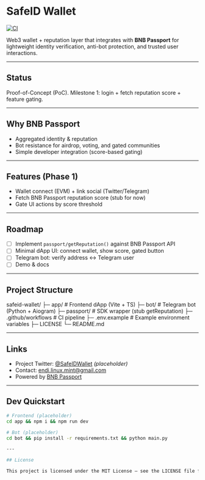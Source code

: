 # SafeID Wallet

[![CI](https://github.com/EndiHariadi43/safeid-wallet/actions/workflows/ci.yml/badge.svg)](https://github.com/EndiHariadi43/safeid-wallet/actions/workflows/ci.yml)

Web3 wallet + reputation layer that integrates with **BNB Passport** for
lightweight identity verification, anti-bot protection, and trusted user interactions.

---

## Status
Proof-of-Concept (PoC). Milestone 1: login + fetch reputation score + feature gating.

---

## Why BNB Passport
- Aggregated identity & reputation
- Bot resistance for airdrop, voting, and gated communities
- Simple developer integration (score-based gating)

---

## Features (Phase 1)
- Wallet connect (EVM) + link social (Twitter/Telegram)
- Fetch BNB Passport reputation score (stub for now)
- Gate UI actions by score threshold

---

## Roadmap
- [ ] Implement `passport/getReputation()` against BNB Passport API
- [ ] Minimal dApp UI: connect wallet, show score, gated button
- [ ] Telegram bot: verify address ↔ Telegram user
- [ ] Demo & docs

---

## Project Structure
safeid-wallet/ 
├─ app/              # Frontend dApp (Vite + TS) 
├─ bot/              # Telegram bot (Python + Aiogram) 
├─ passport/         # SDK wrapper (stub getReputation) 
├─ .github/workflows # CI pipeline 
├─ .env.example      # Example environment variables 
├─ LICENSE 
└─ README.md

---

## Links
- Project Twitter: [@SafeIDWallet](https://x.com/) *(placeholder)*
- Contact: endi.linux.mint@gmail.com
- Powered by [BNB Passport](https://bnbchain.org/en/passport)

---

## Dev Quickstart
```bash
# Frontend (placeholder)
cd app && npm i && npm run dev

# Bot (placeholder)
cd bot && pip install -r requirements.txt && python main.py

---

## License

This project is licensed under the MIT License – see the LICENSE file for details.

